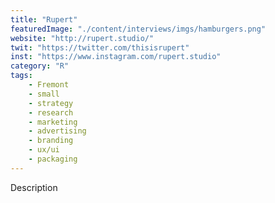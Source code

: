 ```yaml
---
title: "Rupert"
featuredImage: "./content/interviews/imgs/hamburgers.png"
website: "http://rupert.studio/"
twit: "https://twitter.com/thisisrupert"
inst: "https://www.instagram.com/rupert.studio"
category: "R"
tags:
    - Fremont
    - small
    - strategy
    - research
    - marketing
    - advertising
    - branding
    - ux/ui
    - packaging
---
```


Description
